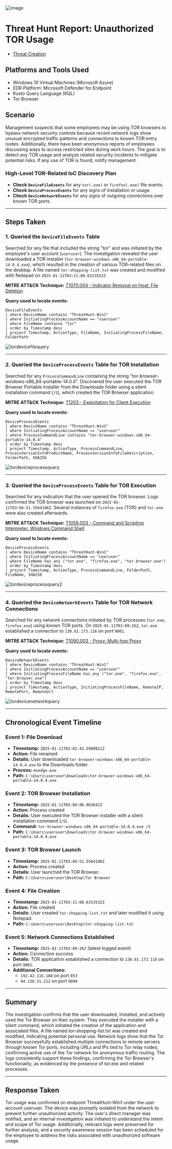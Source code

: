 ![image](https://github.com/user-attachments/assets/417c5dd4-50a7-4537-bfe8-ee5c9ac28db2)

# Threat Hunt Report: Unauthorized TOR Usage
- [Threat Creation](https://github.com/citoscott/threat-hunting-scenario-tor/blob/main/threat-hunting-scenario-tor-event-creation.md)

## Platforms and Tools Used
- Windows 10 Virtual Machines (Microsoft Azure)
- EDR Platform: Microsoft Defender for Endpoint
- Kusto Query Language (KQL)
- Tor Browser

## Scenario

Management suspects that some employees may be using TOR browsers to bypass network security controls because recent network logs show unusual encrypted traffic patterns and connections to known TOR entry nodes. Additionally, there have been anonymous reports of employees discussing ways to access restricted sites during work hours. The goal is to detect any TOR usage and analyze related security incidents to mitigate potential risks. If any use of TOR is found, notify management.

### High-Level TOR-Related IoC Discovery Plan

- **Check `DeviceFileEvents`** for any `tor(.exe)` or `firefox(.exe)` file events.
- **Check `DeviceProcessEvents`** for any signs of installation or usage.
- **Check `DeviceNetworkEvents`** for any signs of outgoing connections over known TOR ports.

---

## Steps Taken

### 1. Queried the `DeviceFileEvents` Table

Searched for any file that included the string "tor" and was initiated by the employee's user account (`useruser`). The investigation revealed the user downloaded a TOR installer (`tor-browser-windows-x86_64-portable-14.0.4.exe`), which resulted in the creation of various TOR-related files on the desktop. A file named `tor-shopping-list.txt` was created and modified with Notepad on `2025-01-11T03:11:08.6313532Z`.

**MITRE ATT&CK Technique:** [T1070.004 - Indicator Removal on Host: File Deletion](https://attack.mitre.org/techniques/T1070/004/)

**Query used to locate events:**

```kql
DeviceFileEvents
| where DeviceName contains "ThreatHunt-Win1"
| where InitiatingProcessAccountName == "useruser"
| where FileName contains "tor"
| order by Timestamp desc 
| project Timestamp, ActionType, FileName, InitiatingProcessFileName, FolderPath
```
![tordevicefilequery](https://github.com/user-attachments/assets/ed18a8d1-e554-4416-990f-c4b390dc05ed)

---

### 2. Queried the `DeviceProcessEvents` Table for TOR Installation

Searched for any `ProcessCommandLine` containing the string "tor-browser-windows-x86_64-portable-14.0.4". Discovered the user executed the TOR Browser Portable Installer from the Downloads folder using a silent installation command (`/S`), which created the TOR Browser application.

**MITRE ATT&CK Technique:** [T1203 - Exploitation for Client Execution](https://attack.mitre.org/techniques/T1203/)

**Query used to locate events:**

```kql
DeviceProcessEvents
| where DeviceName contains "ThreatHunt-Win1"
| where InitiatingProcessAccountName == "useruser"
| where ProcessCommandLine contains "tor-browser-windows-x86_64-portable-14.0.4"
| order by Timestamp desc 
| project Timestamp, ActionType, ProcessCommandLine, ProcessVersionInfoProductName, ProcessVersionInfoFileDescription, FolderPath, SHA256
```

![tordeviceprocessquery](https://github.com/user-attachments/assets/99bd22ae-bb32-498b-a656-3d266d8cf90c)

---

### 3. Queried the `DeviceProcessEvents` Table for TOR Execution

Searched for any indication that the user opened the TOR browser. Logs confirmed the TOR browser was launched on `2025-01-11T03:04:51.5564106Z`. Several instances of `firefox.exe` (TOR) and `tor.exe` were also created afterwards.

**MITRE ATT&CK Technique:** [T1059.003 - Command and Scripting Interpreter: Windows Command Shell](https://attack.mitre.org/techniques/T1059/003/)

**Query used to locate events:**

```kql
DeviceProcessEvents
| where DeviceName contains "ThreatHunt-Win1"
| where InitiatingProcessAccountName == "useruser"
| where FileName has_any ("tor.exe", "firefox.exe", "tor-browser.exe")
| order by Timestamp desc 
| project Timestamp, ActionType, ProcessCommandLine, FolderPath, FileName, SHA256
```

![tordeviceprocessquery2](https://github.com/user-attachments/assets/33319a19-174c-4c7c-b7fd-9ce608f98813)

---

### 4. Queried the `DeviceNetworkEvents` Table for TOR Network Connections

Searched for any network connections initiated by TOR processes (`tor.exe`, `firefox.exe`) using known TOR ports. On `2025-01-11T03:09:26Z`, `tor.exe` established a connection to `130.61.173.116` on port `9001`.

**MITRE ATT&CK Technique:** [T1090.003 - Proxy: Multi-hop Proxy](https://attack.mitre.org/techniques/T1090/003/)

**Query used to locate events:**

```kql
DeviceNetworkEvents
| where DeviceName contains "ThreatHunt-Win1"
| where InitiatingProcessAccountName == "useruser"
| where InitiatingProcessFileName has_any ("tor.exe", "firefox.exe", "tor-browser.exe")
| order by Timestamp desc 
| project Timestamp, ActionType, InitiatingProcessFileName, RemoteIP, RemotePort, RemoteUrl
```

![tordevicenetworkquery](https://github.com/user-attachments/assets/c5a4472f-ce4a-42d3-9e22-2fb1908aabd7)

---

## Chronological Event Timeline

### Event 1: File Download
- **Timestamp:** `2025-01-11T03:02:42.5909811Z`
- **Action:** File renamed
- **Details:** User downloaded `tor-browser-windows-x86_64-portable-14.0.4.exe` to the Downloads folder.
- **Process:** `msedge.exe`
- **Path:** `C:\Users\useruser\Downloads\tor-browser-windows-x86_64-portable-14.0.4.exe`

### Event 2: TOR Browser Installation
- **Timestamp:** `2025-01-11T03:04:06.903641Z`
- **Action:** Process created
- **Details:** User executed the TOR Browser installer with a silent installation command (`/S`).
- **Command:** `tor-browser-windows-x86_64-portable-14.0.4.exe /S`
- **Path:** `C:\Users\useruser\Downloads\tor-browser-windows-x86_64-portable-14.0.4.exe`

### Event 3: TOR Browser Launch
- **Timestamp:** `2025-01-11T03:04:51.5564106Z`
- **Action:** Process created
- **Details:** User launched the TOR Browser.
- **Path:** `C:\Users\useruser\Desktop\Tor Browser`

### Event 4: File Creation
- **Timestamp:** `2025-01-11T03:11:08.6313532Z`
- **Action:** File created
- **Details:** User created `tor-shopping-list.txt` and later modified it using Notepad.
- **Path:** `C:\Users\useruser\Desktop\tor-shopping-list.txt`

### Event 5: Network Connections Established
- **Timestamp:** `2025-01-11T03:09:26Z` (latest logged event)
- **Action:** Connection success
- **Details:** TOR application established a connection to `130.61.173.116` on port `9001`.
- **Additional Connections:**
  - `192.42.116.188` on port `853`
  - `94.130.51.212` on port `9090`

---

## Summary

The investigation confirms that the user downloaded, installed, and actively used the Tor Browser on their system. They executed the installer with a silent command, which initiated the creation of the application and associated files. A file named tor-shopping-list.txt was created and modified, indicating potential personal use. Network logs show that the Tor Browser successfully established multiple connections to remote servers through known Tor ports, including URLs and IPs tied to Tor relay nodes, confirming active use of the Tor network for anonymous traffic routing. The logs consistently support these findings, confirming the Tor Browser's functionality, as evidenced by the presence of tor.exe and related processes.

---

## Response Taken

Tor usage was confirmed on endpoint ThreatHunt-Win1 under the user account useruser. The device was promptly isolated from the network to prevent further unauthorized activity. The user's direct manager was notified, and an internal investigation was initiated to understand the intent and scope of Tor usage. Additionally, relevant logs were preserved for further analysis, and a security awareness session has been scheduled for the employee to address the risks associated with unauthorized software usage.
